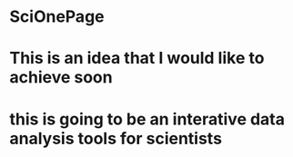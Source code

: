 # SciOnePage
# This is an idea that I would like to achieve soon
# this is going to be an interative data analysis tools for scientists
